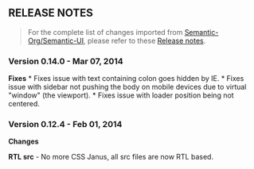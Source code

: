 ## RELEASE NOTES

> For the complete list of changes imported from [Semantic-Org/Semantic-UI](https://github.com/Semantic-Org/Semantic-UI), please refer to these [Release notes](https://github.com/Semantic-Org/Semantic-UI/blob/master/RELEASE%20NOTES.md).

### Version 0.14.0 - Mar 07, 2014

**Fixes**
	* Fixes issue with text containing colon goes hidden by IE.
	* Fixes issue with sidebar not pushing the body on mobile devices due to virtual "window" (the viewport).
	* Fixes issue with loader position being not centered.

### Version 0.12.4 - Feb 01, 2014

**Changes**

**RTL src** - No more CSS Janus, all src files are now RTL based.

